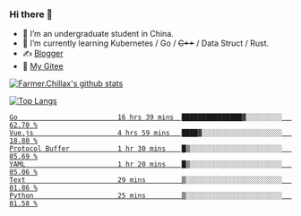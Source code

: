 ### Hi there 👋

- 🔭 I’m an undergraduate student in China.
- 🌱 I’m currently learning Kubernetes / Go / ~~C++~~ / Data Struct / Rust.
- ✍️ [Blogger](https://blog.farmer233.top)
- 🤔 [My Gitee](https://gitee.com/Farmer-chong)


[![Farmer.Chillax's github stats](https://github-readme-stats.vercel.app/api?username=FarmerChillax)](https://github.com/anuraghazra/github-readme-stats)

[![Top Langs](https://github-readme-stats.vercel.app/api/top-langs/?username=FarmerChillax&layout=compact&hide=html,css,javascript)](https://github.com/anuraghazra/github-readme-stats)

<p>
  <a href="https://wakatime.com/@Farmer">
        <!--START_SECTION:waka-->

```text
Go                         16 hrs 39 mins  ███████████████▓░░░░░░░░░   62.70 %
Vue.js                     4 hrs 59 mins   ████▓░░░░░░░░░░░░░░░░░░░░   18.80 %
Protocol Buffer            1 hr 30 mins    █▒░░░░░░░░░░░░░░░░░░░░░░░   05.69 %
YAML                       1 hr 20 mins    █▒░░░░░░░░░░░░░░░░░░░░░░░   05.06 %
Text                       29 mins         ▒░░░░░░░░░░░░░░░░░░░░░░░░   01.86 %
Python                     25 mins         ▒░░░░░░░░░░░░░░░░░░░░░░░░   01.58 %
```

<!--END_SECTION:waka-->
  </a>
</p>

<!--
**Farmer-chong/Farmer-chong** is a ✨ _special_ ✨ repository because its `README.md` (this file) appears on your GitHub profile.

Here are some ideas to get you started:

- 🔭 I’m currently working on ...
- 🌱 I’m currently learning ...
- 👯 I’m looking to collaborate on ...
- 🤔 I’m looking for help with ...
- 💬 Ask me about ...
- 📫 How to reach me: ...
- 😄 Pronouns: ...
- ⚡ Fun fact: ...
-->
